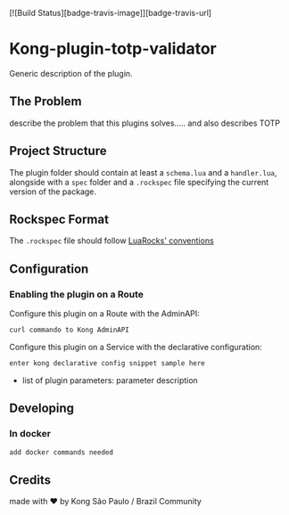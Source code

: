 [![Build Status][badge-travis-image]][badge-travis-url]

# Kong-plugin-totp-validator

Generic description of the plugin.

## The Problem

describe the problem that this plugins solves..... and also describes TOTP

## Project Structure

The plugin folder should contain at least a `schema.lua` and a `handler.lua`, alongside with a `spec` folder and a `.rockspec` file specifying the current version of the package.

## Rockspec Format

The `.rockspec` file should follow [LuaRocks' conventions](https://github.com/luarocks/luarocks/wiki/Rockspec-format)

## Configuration

### Enabling the plugin on a Route

Configure this plugin on a Route with the AdminAPI:

```bash
curl commando to Kong AdminAPI
```

Configure this plugin on a Service with the declarative configuration:

```bash
enter kong declarative config snippet sample here
```

- list of plugin parameters: parameter description

## Developing

### In docker

```bash
add docker commands needed
```

## Credits

made with :heart: by Kong São Paulo / Brazil Community
